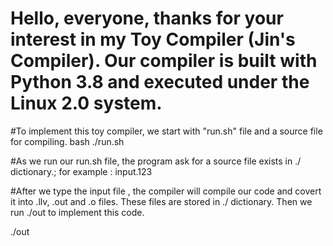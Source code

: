 # Hello, everyone, thanks for your interest in my Toy Compiler (Jin's Compiler). Our compiler is built with Python 3.8 and executed under the Linux 2.0 system.

#To implement this toy compiler, we start with  "run.sh" file and a source file for compiling.
bash ./run.sh

#As we run our run.sh file, the program ask for a source file exists in ./ dictionary.; for example :
input.123


#After we type the input file , the compiler will compile our code and covert it into .llv, .out and .o files. These files are stored in ./ dictionary. Then we run ./out to implement this code.

./out
